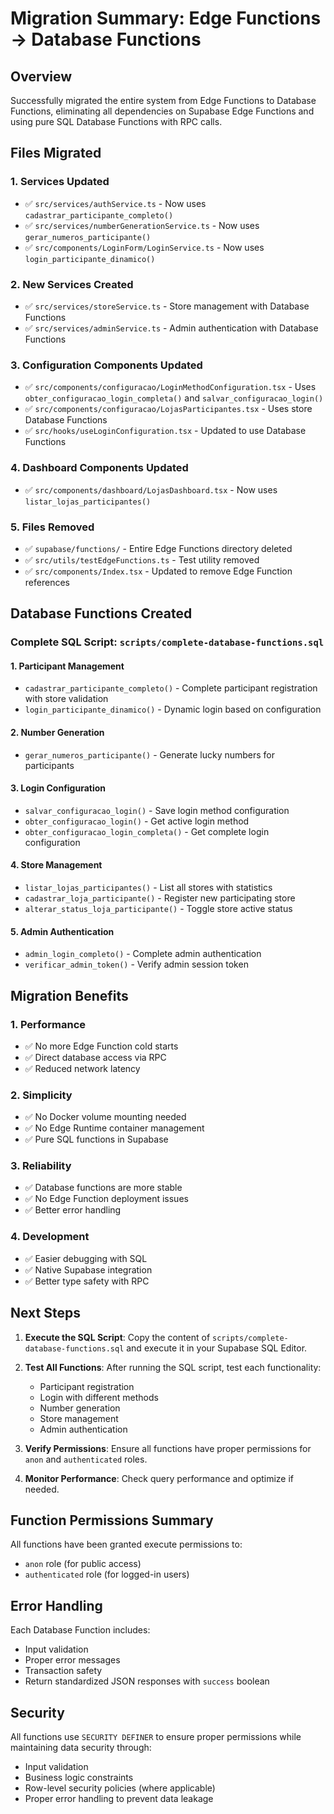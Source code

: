 # Migration Summary: Edge Functions → Database Functions

## Overview
Successfully migrated the entire system from Edge Functions to Database Functions, eliminating all dependencies on Supabase Edge Functions and using pure SQL Database Functions with RPC calls.

## Files Migrated

### 1. Services Updated
- ✅ `src/services/authService.ts` - Now uses `cadastrar_participante_completo()` 
- ✅ `src/services/numberGenerationService.ts` - Now uses `gerar_numeros_participante()`
- ✅ `src/components/LoginForm/LoginService.ts` - Now uses `login_participante_dinamico()`

### 2. New Services Created
- ✅ `src/services/storeService.ts` - Store management with Database Functions
- ✅ `src/services/adminService.ts` - Admin authentication with Database Functions

### 3. Configuration Components Updated
- ✅ `src/components/configuracao/LoginMethodConfiguration.tsx` - Uses `obter_configuracao_login_completa()` and `salvar_configuracao_login()`
- ✅ `src/components/configuracao/LojasParticipantes.tsx` - Uses store Database Functions
- ✅ `src/hooks/useLoginConfiguration.tsx` - Updated to use Database Functions

### 4. Dashboard Components Updated
- ✅ `src/components/dashboard/LojasDashboard.tsx` - Now uses `listar_lojas_participantes()`

### 5. Files Removed
- ✅ `supabase/functions/` - Entire Edge Functions directory deleted
- ✅ `src/utils/testEdgeFunctions.ts` - Test utility removed
- ✅ `src/components/Index.tsx` - Updated to remove Edge Function references

## Database Functions Created

### Complete SQL Script: `scripts/complete-database-functions.sql`

#### 1. Participant Management
- `cadastrar_participante_completo()` - Complete participant registration with store validation
- `login_participante_dinamico()` - Dynamic login based on configuration

#### 2. Number Generation
- `gerar_numeros_participante()` - Generate lucky numbers for participants

#### 3. Login Configuration
- `salvar_configuracao_login()` - Save login method configuration
- `obter_configuracao_login()` - Get active login method
- `obter_configuracao_login_completa()` - Get complete login configuration

#### 4. Store Management
- `listar_lojas_participantes()` - List all stores with statistics
- `cadastrar_loja_participante()` - Register new participating store
- `alterar_status_loja_participante()` - Toggle store active status

#### 5. Admin Authentication
- `admin_login_completo()` - Complete admin authentication
- `verificar_admin_token()` - Verify admin session token

## Migration Benefits

### 1. Performance
- ✅ No more Edge Function cold starts
- ✅ Direct database access via RPC
- ✅ Reduced network latency

### 2. Simplicity
- ✅ No Docker volume mounting needed
- ✅ No Edge Runtime container management
- ✅ Pure SQL functions in Supabase

### 3. Reliability
- ✅ Database functions are more stable
- ✅ No Edge Function deployment issues
- ✅ Better error handling

### 4. Development
- ✅ Easier debugging with SQL
- ✅ Native Supabase integration
- ✅ Better type safety with RPC

## Next Steps

1. **Execute the SQL Script**:
   Copy the content of `scripts/complete-database-functions.sql` and execute it in your Supabase SQL Editor.

2. **Test All Functions**:
   After running the SQL script, test each functionality:
   - Participant registration
   - Login with different methods
   - Number generation
   - Store management
   - Admin authentication

3. **Verify Permissions**:
   Ensure all functions have proper permissions for `anon` and `authenticated` roles.

4. **Monitor Performance**:
   Check query performance and optimize if needed.

## Function Permissions Summary

All functions have been granted execute permissions to:
- `anon` role (for public access)
- `authenticated` role (for logged-in users)

## Error Handling

Each Database Function includes:
- Input validation
- Proper error messages
- Transaction safety
- Return standardized JSON responses with `success` boolean

## Security

All functions use `SECURITY DEFINER` to ensure proper permissions while maintaining data security through:
- Input validation
- Business logic constraints
- Row-level security policies (where applicable)
- Proper error handling to prevent data leakage